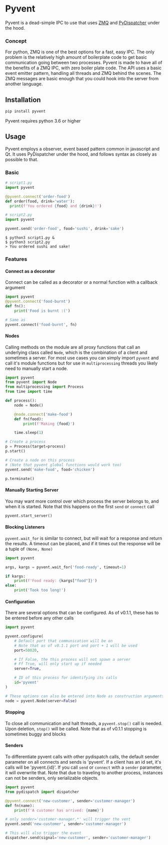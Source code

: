 # Pyvent

Pyvent is a dead-simple IPC to use that uses [ZMQ](https://pyzmq.readthedocs.io/en/latest/api/zmq.html) and [PyDispatcher](https://grass.osgeo.org/grass77/manuals/libpython/pydispatch.html) under the hood.

### Concept
For python, ZMQ is one of the best options for a fast, easy IPC. The only problem is the relatively high amount of boilerplate code to get basic communication going between two processes. Pyvent is made to have all of
the benefits of a ZMQ IPC, with zero boiler plate code. The API uses a basic event emitter pattern, handling all threads and ZMQ behind the scenes. The ZMQ messages are basic enough that you could hook into the server from another language.

## Installation
```python
pip install pyvent
```

Pyvent requires python 3.6 or higher

## Usage

Pyvent employs a observer, event based pattern common in javascript and Qt. It uses PyDispatcher under the hood, and follows syntax as closely as possible to that.


### Basic

```python
# script1.py
import pyvent

@pyvent.connect('order-food')
def order(food, drink='water'):
  print(f'You ordered {food} and {drink}!')
```


```python
# script2.py
import pyvent

pyvent.send('order-food', food='sushi', drink='sake')
```

```shell
$ python3 script1.py &
$ python3 script2.py
> You ordered sushi and sake!
```

### Features

#### Connect as a decorator
Connect can be called as a decorator or a normal function with a callback argument
```python
import pyvent
@pyvent.connect('food-burnt')
def fn():
    print('Food is burnt :(')

# Same as
pyvent.connect('food-burnt', fn)
```

#### Nodes
Calling methods on the module are all proxy functions that call an underlying class called `Node`, which is the combination of a client and sometimes a server. For most use cases you can simply import `pyvent` and call it's module functions but for use in `multiprocessing` threads you likely need to manually start a node.

```python
import pyvent
from pyvent import Node
from multiprocessing import Process
from time import time

def process():
    node = Node()

    @node.connect('make-food')
    def fn(food):
        print(f'Making {food}')

    time.sleep(1)

# Create a process
p = Process(target=process)
p.start()

# Create a node on this process
# (Note that pyvent global functions would work too)
pyvent.send('make-food', food='chicken')

p.terminate()
```

#### Manually Starting Server
You may want more control over which process the server belongs to, and when it is started. Note that this happens on the first `send` or `connect` call
```python
pyvent.start_server()
```

#### Blocking Listeners
`pyvent.wait_for` is similar to connect, but will wait for a response and return the results. A timeout can be placed, and if it times out the response will be a tuple of `(None, None)`

```python
import pyvent

args, kargs = pyvent.wait_for('food-ready', timeout=1)

if kargs:
    print(f'Food ready: {kargs["food"]}')
else:
    print('Took too long!')
```

#### Configuration
There are several options that can be configured. As of v0.1.1, these has to be entered before any other calls
```python
import pyvent

pyvent.configure(
    # Default port that communication will be on
    # Note that as of v0.1.1 port and port + 1 will be used
    port=50020,

    # If False, the this process will not spawn a server
    # Ff True, will only start up if needed
    server=True,

    # ID of this process for identifying its calls
    id='pyvent'
)

# These options can also be entered into Node as construction arguments
node = pyvent.Node(server=False)
```

#### Stopping
To close all communication and halt threads, a `pyvent.stop()` call is needed. Upon deletion, `stop()` will be called.
Note that as of v0.1.1 stopping is sometimes buggy and blocks

#### Senders
To differentiate pyvent calls with other pydispatch calls, the default
sender parameter on all connects and sends is 'pyvent'.
If a client has an id set, it's calls will be 'pyvent.{id}'.
If you call `send` or `connect` with a `sender` parameter, it will overwrite that. Note that due to traveling to another process,
instances can not be senders, only serializable objects.

```python
import pyvent
from pydispatch import dispatcher

@pyvent.connect('new-customer', sender='customer-manager')
def fn(name):
    print(f'A customer has arrived: {name}')

# only sender='customer-manager.*' will trigger the vent
pyvent.send('new-customer', sender='customer-manager')

# This will also trigger the event
dispatcher.send(signal='new-customer', sender='customer-manager')
```

